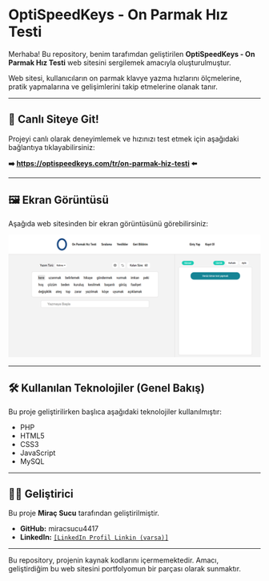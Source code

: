 # OptiSpeedKeys - On Parmak Hız Testi

Merhaba! Bu repository, benim tarafımdan geliştirilen **OptiSpeedKeys - On Parmak Hız Testi** web sitesini sergilemek amacıyla oluşturulmuştur.

Web sitesi, kullanıcıların on parmak klavye yazma hızlarını ölçmelerine, pratik yapmalarına ve gelişimlerini takip etmelerine olanak tanır.

---

## 🚀 Canlı Siteye Git!

Projeyi canlı olarak deneyimlemek ve hızınızı test etmek için aşağıdaki bağlantıya tıklayabilirsiniz:

**➡️ <a href="https://optispeedkeys.com/tr/on-parmak-hiz-testi/" target="_blank" rel="noopener noreferrer">https://optispeedkeys.com/tr/on-parmak-hiz-testi</a> ⬅️**


---

## 🖼️ Ekran Görüntüsü

Aşağıda web sitesinden bir ekran görüntüsünü görebilirsiniz:

![OptiSpeedKeys Anasayfa](./screenshot.png) 

---

## 🛠️ Kullanılan Teknolojiler (Genel Bakış)

Bu proje geliştirilirken başlıca aşağıdaki teknolojiler kullanılmıştır:

*   PHP
*   HTML5
*   CSS3
*   JavaScript
*   MySQL

---

## 👨‍💻 Geliştirici

Bu proje **Miraç Sucu** tarafından geliştirilmiştir.

*   **GitHub:** miracsucu4417
*   **LinkedIn:** [`[LinkedIn Profil Linkin (varsa)]`](https://www.linkedin.com/in/mira%C3%A7-sucu-9b383733a/)

---

Bu repository, projenin kaynak kodlarını içermemektedir. Amacı, geliştirdiğim bu web sitesini portfolyomun bir parçası olarak sunmaktır.
